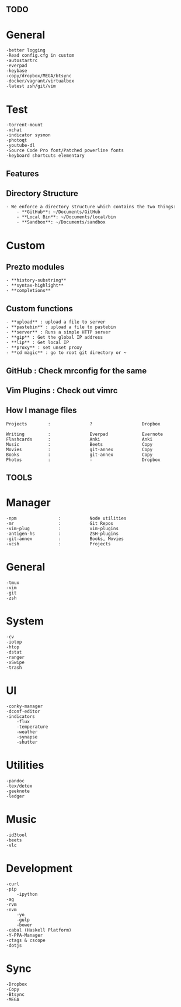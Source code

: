 TODO
-----

# General
    -better logging
    -Read config.cfg in custom
    -autostartrc
    -everpad
    -keybase
    -copy/dropbox/MEGA/btsync
    -docker/vagrant/virtualbox
    -latest zsh/git/vim

# Test
    -torrent-mount
    -xchat
    -indicator sysmon
    -photoqt
    -youtube-dl
    -Source Code Pro font/Patched powerline fonts
    -keyboard shortcuts elementary

Features
---------

## Directory Structure
    - We enforce a directory structure which contains the two things:
        - **GitHub**: ~/Documents/GitHub
        - **Local Bin**: ~/Documents/local/bin
        - **Sandbox**: ~/Documents/sandbox

# Custom
## Prezto modules
    - **history-substring**
    - **syntax-highlight**
    - **completions**

## Custom functions
    - **upload** : upload a file to server
    - **pastebin** : upload a file to pastebin
    - **server** : Runs a simple HTTP server
    - **gip** : Get the global IP address
    - **lip** : Get local IP
    - **proxy** : set unset proxy
    - **cd magic** : go to root git directory or ~

## GitHub : Check mrconfig for the same

## Vim Plugins : Check out vimrc

## How I manage files
    Projects        :               ?                   Dropbox

    Writing         :               Everpad             Evernote
    Flashcards      :               Anki                Anki
    Music           :               Beets               Copy
    Movies          :               git-annex           Copy
    Books           :               git-annex           Copy
    Photos          :               -                   Dropbox

TOOLS
-----

# Manager
    -npm                :           Node utilities
    -mr                 :           Git Repos
    -vim-plug           :           vim-plugins
    -antigen-hs         :           ZSH-plugins
    -git-annex          :           Books, Movies
    -vcsh               :           Projects

# General
    -tmux
    -vim
    -git
    -zsh

# System
    -cv
    -iotop
    -htop
    -dstat
    -ranger
    -xSwipe
    -trash

# UI
    -conky-manager
    -dconf-editor
    -indicators
        -flux
        -temperature
        -weather
        -synapse
        -shutter

# Utilities
    -pandoc
    -tex/detex
    -geeknote
    -ledger

# Music
    -id3tool
    -beets
    -vlc

# Development
    -curl
    -pip
        -ipython
    -ag
    -rvm
    -nvm
        -yo
        -gulp
        -bower
    -cabal (Haskell Platform)
    -Y-PPA-Manager
    -ctags & cscope
    -dotjs

# Sync
    -Dropbox
    -Copy
    -Btsync
    -MEGA
